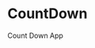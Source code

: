 # CountDown
 Count Down App
     
        
                                              
                                               
                                           
                                  
                   
           
  
 
  
 
